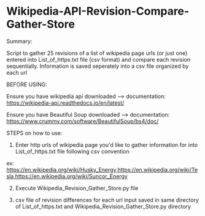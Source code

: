 # Wikipedia-API-Revision-Compare-Gather-Store
Summary:

Script to gather 25 revisions of  a list of wikipedia page urls (or just one) entered into List_of_https.txt file (csv format) and compare each revision sequentially. Information is saved seperately into a csv file organized by each url

BEFORE USING:

Ensure you have wikipedia api downloaded --> documentation: https://wikipedia-api.readthedocs.io/en/latest/

Ensure you have Beautiful Soup downloaded --> documentation: https://www.crummy.com/software/BeautifulSoup/bs4/doc/

STEPS on how to use:

1. Enter http urls of wikipedia page you'd like to gather information for into List_of_https.txt file following csv convention

ex: https://en.wikipedia.org/wiki/Husky_Energy,https://en.wikipedia.org/wiki/Tesla,https://en.wikipedia.org/wiki/Suncor_Energy

2. Execute  Wikipedia_Revision_Gather_Store.py file

3. csv file of revision differences for each url input saved in same directory of List_of_https.txt and Wikipedia_Revision_Gather_Store.py directory
